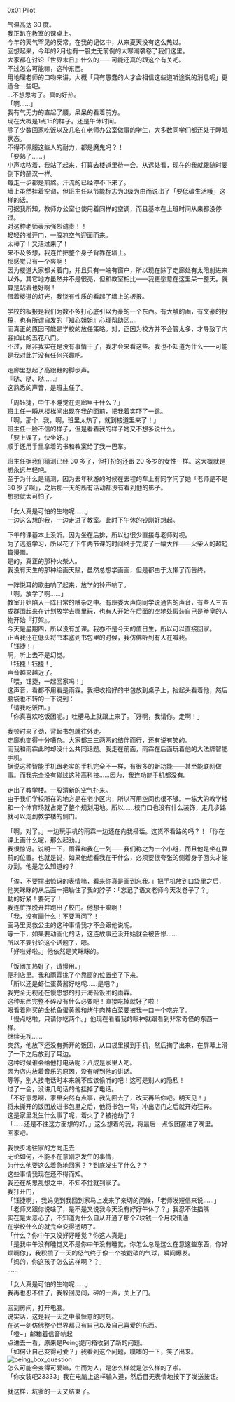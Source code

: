 0x01 Pilot

气温高达 30 度。  
我正趴在教室的课桌上。  
今年的天气罕见的反常。在我的记忆中，从来夏天没有这么热过。  
回想起来，今年的2月也有一股史无前例的大寒潮袭卷了我们这里。  
大家都在讨论『世界末日』什么的——可能还真的跟这个有关吧。  
不过怎么可能嘛，这种东西。  
用地理老师的口吻来讲，大概「只有愚蠢的人才会相信这些道听途说的消息呢」更适合一些吧。  
...不想思考了。真的好热。  
「啊......」  
我有气无力的直起了腰，呆呆的看着前方。  
现在大概是1点15的样子。还是午休时间。  
除了少数回家吃饭以及几名在老师办公室做事的学生，大多数同学们都还处于睡眠状态。  
不得不佩服这些人的耐力，都是魔鬼吗？！  
「要熟了......」  
小声咕哝着，我站了起来，打算去楼道里待一会。从远处看，现在的我就跟随时要倒下的醉汉一样。  
每走一步都是煎熬。汗流的已经停不下来了。  
墙上虽然挂着空调，但班主任以节能标志为3级为由而说出了「要低碳生活哦」这样的话。  
可据我所知，教师办公室也使用着同样的空调，而且基本在上班时间从来都没停过。  
对这种老师表示强烈谴责！！  
轻轻的推开门，一股凉空气迎面而来。  
太棒了！又活过来了！  
来不及多想，我连忙把整个身子背靠在墙上。  
那感觉只有一个爽啊！  
因为楼道大家都关着门，并且只有一端有窗户，所以现在除了走廊处有太阳射进来以外，其它地方虽然并不是很亮，但和教室相比——我更愿意在这里呆一整天。就算是站着也好啊！  
借着楼道的灯光，我饶有性质的看起了墙上的板报。  


学校的板报是我们为数不多打心底引以为豪的一个东西。有大触的画，有文豪的投稿，也有所谓自发的『知心姐姐』心理帮助区....  
而真正的原因可能是学校的放任策略。对，正因为校方并不会管太多，才导致了内容如此的五花八门。  
不过，除非我实在是没有事情干了，我才会来看这些。我也不知道为什么——可能是我对此并没有任何兴趣吧。  


走廊里想起了高跟鞋的脚步声。  
『哒、哒、哒……』  
这熟悉的声音，是班主任了。  


「周钰捷，中午不睡觉在走廊里干什么？」  
班主任一瞬从楼梯间出现在我的面前，把我着实吓了一跳。  
「啊，那个...我，啊，班里太热了，就到楼道里来了！」  
班主任一脸不信的样子，但是看着我的样子她又不想多说什么。  
「要上课了，快坐好。」  
顺手还用手里拿着的书和教案给了我一巴掌。  


班主任据我们猜测已经 30 多了，但打扮的还跟 20 多岁的女性一样。这大概就是想永远年轻吧。  
至于为什么是猜测，因为去年秋游的时候在去程的车上有同学问了她「老师是不是 30 岁了啊」，之后那一天的所有活动都没有看到他的影子。  
想想就太可怕了。  


「女人真是可怕的生物呢……」  
一边这么想的我，一边走进了教室。此时下午休的铃刚好想起。  


下午的课基本上没听。因为坐在后排，所以也很少直接与老师对视。  
为了逃避学习，所以花了下午两节课的时间终于完成了一幅大作——火柴人的超短篇漫画。  
是的，真正的那种火柴人。  
我没有天生的那种绘画天赋，虽然总想学画画，但是都由于太懒了而告终。  

一阵悦耳的歌曲响了起来，放学的铃声响了。  
「啊，放学了啊……」  
教室开始陷入一阵日常的嘈杂之中。有班委大声向同学说通告的声音，有些人三五成群围起来在计划放学去哪里玩，也有人开始在后面的空地处假装自己是拳皇的人物开始『打架』。  
今天是星期四，所以没有加课。我亦不是今天的值日生，所以可以直接回家。  
正当我还在低头将书本塞到书包里的时候，我仿佛听到有人在喊我。  
「钰捷！」  
啊，听上去不是幻觉。  
「钰捷！钰捷！」  
声音越来越近了。  
「喂，钰捷，一起回家吗！」  
这声音，看都不用看是雨霖。我把收拾好的书包放到桌子上，抬起头看着他，然后脑袋也不转的一下说到：  
「请我吃饭团。」  
「你真喜欢吃饭团呢。」吐槽马上就跟上来了。「好啊，我请你。走啊！」  


我顿时来了劲，背起书包就往外走。  
走廊也变得十分嘈杂。大家都三三两两的结伴而行，还有说有笑的。  
而我和雨霖此时却没什么共同话题。我走在前面，雨霖在后面玩着他的大法牌智能手机。  
据说这种智能手机跟老实的手机完全不一样，有很多的新功能——甚至能联网做事。而我完全没有碰过这种高科技……因为，我连功能手机都没有。  


走出了教学楼。一股清新的空气扑来。  
由于我们学校所在的地方是在老小区内，所以可用空间也很不够。一栋大的教学楼和一个体育场就占完了整个规划用地。所以……校门口也没有什么装饰，走几步路就可以走到教学楼的侧门。  


「啊，对了。」一边玩手机的雨霖一边还在向我搭话。这货不看路的吗？！「你在课上画什么呢，那么起劲。」  
我很惊讶。说明一下，雨霖和我在一列——我们称之为一个小组，而且他是坐在靠前的位置。也就是说，如果他想看我在干什么，必须要很夸张的侧着身子回头才能办到。他是怎么知道的？  


「诶，不要摆出惊讶的表情嘛，看来你真是画到忘我。」把手机放到口袋里之后，他笑眯眯的从后面一把勒住了我的脖子：「忘记了语文老师今天发卷子了？」  
勒的好紧！要死了！  
我连忙挣脱开并跑出了校门。他想干嘛啊！  
「我，没有画什么！不要再问了！」  
画马里奥救公主的这种事情我才不会跟他说呢。  
等一下，如果要动画化的话，这连故事还没开始就会被告惨……  
所以不要讨论这个话题了，嗯。  
「好啦好啦。」他依然是笑眯眯的。  


「饭团加热好了，请慢用。」  
便利店里。我和雨霖挑了个靠窗的位置坐了下来。  
「所以还是虾仁蛋黄酱好吃呢……是吧？」  
我完全无视还在慢悠悠的打开海苔饭团的雨霖。  
这种东西完整不碎没有什么必要吧！直接吃掉就好了啦！  
眼看着刚买的金枪鱼蛋黄酱和烤牛肉辣白菜要被我一口一个吃完了。  
「慢点吃啦，只请你吃两个。」他现在看着我的眼神就跟看到非常奇怪的东西一样。  
继续无视……  
突然，他放下还没有撕开的饭团，从口袋里摸到手机，然后掏了出来，在屏幕上滑了一下之后放到了耳边。  
这种时候谁会给他打电话呢？八成是家里人吧。  
因为店内放着音乐的原因，没有听到他的讲话。  
等等，别人接电话时本来就不应该偷听的吧！这可是别人的隐私！  
过了一会，没讲几句话的他挂掉了电话。  
「不好意思啊，家里突然有点事，我先回去了，改天再陪你吧。明天见！」  
将未撕开的饭团放进书包里之后，他将书包一背，冲出店门之后就开始狂奔。  
这是家里发生什么事了呢，着火了？被抢劫了？  
「……还是不往这方面想的好。」这么想着的我，将最后一点饭团塞进了嘴里。  
回家吧。  


我快步地往家的方向走去    
无论如何，不能不在意刚才发生的事情，    
为什么他要这么着急地回家？？到底发生了什么？？  
这些事情我现在还不得而知。  
我还在胡思乱想之中，不知不觉就到家了。  
我打开门，  
「钰捷啊」，我妈见到我回到家马上发来了亲切的问候，「老师发短信来说……」  
「老师又跟你说啥了，是不是又说我今天没有好好午休了？」我忍不住插嘴  
实在是太恶心了，不知道为什么自从开通了那个7块钱一个月校讯通     
在学校什么的就完全变得透明了。  
「什么？你中午又没好好睡觉？你这人真是」    
「是我中午没有睡觉又不是你中午没有睡觉，你怎么总是这么在意这些东西，你好烦啊你」，我积攒了一天的怒气终于像一个被戳破的气球，瞬间爆发。  
「妈的，你这孩子怎么这样啊？？」    
……

「女人真是可怕的生物呢……」  
我再也忍不住了，我躲回房间，砰的一声，关上了门。    


回到房间，打开电脑。  
说实话，这是我一天之中最惬意的时刻。    
在这一刻仿佛整个世界都只有自己以及自己喜爱的东西。  
「噔~」邮箱着信音响起   
点进去一看，原来是Peing提问箱收到了新的问题。   
「如何让自己变得可爱？」我看到这个问题，噗嗤的一下，笑了出来。  
![peing_box_question][1]    
怎么可能会变得可爱嘛，生而为人，是怎么样就是怎么样的了啦。  
「你女装吧23333」我在电脑上这样输入道，然后目无表情地按下了发送按钮。     


就这样，坑爹的一天又结束了。    







  [1]: https://i.loli.net/2019/04/01/5ca20f66bb0bf.jpg
